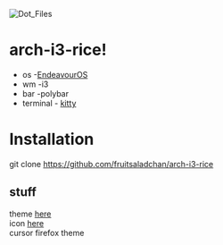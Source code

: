 ![Dot_Files](https://github.com/fruitsaladchan/arch-i3-rice/assets/124645742/e076bc07-0dae-42a0-8461-c2fec75f3291)



# arch-i3-rice!

- os -[EndeavourOS](https://endeavouros.com/) <br />
- wm -i3
- bar -polybar
- terminal -  [kitty](https://github.com/kovidgoyal/kitty) <br />



# Installation
git clone https://github.com/fruitsaladchan/arch-i3-rice

## stuff

theme [here](https://github.com/KNY360/kgruvbox/blob/main/(GTKtheme)Gruvbox-Dark-B.tar.gz) <br />
icon [here](https://github.com/SylEleuth/gruvbox-plus-icon-pack) <br />
cursor
firefox theme 

